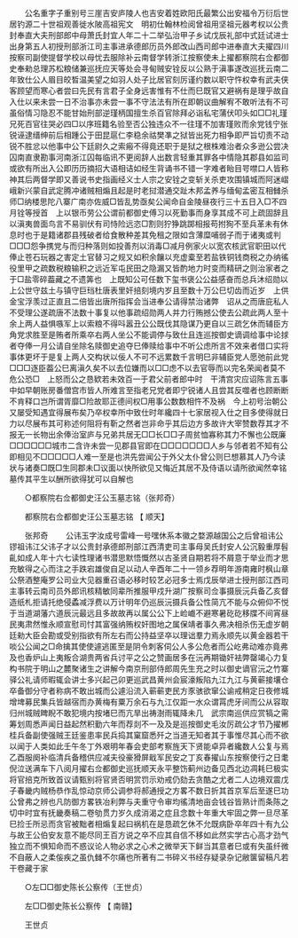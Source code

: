 <!-- { "loadSidebar": true } -->
　　公名重字子重别号三崖吉安庐陵人也吉安着姓欧阳氏最繁公出安福令万衍后世居钓源二十世祖观善徙水陂高祖宪文　明初仕翰林检阅曾祖用坚祖元器考权以公贵封奉直大夫刑部郎中母萧氏封宜人年二十二举弘治甲子乡试戊辰礼部中式廷试进士出身第五人初授刑部浙江司主事进承德郎历员外郎改山西司郎中进奉直大夫擢四川按察司副使提督学校以母忧去服除补云南督学转浙江按察使未上擢都察院右佥都御史奉勑总理苏松粮储兼巡抚应天等处会寻甸贼安铨反以公熟于滇事遂改巡抚云南二年致仕公人眉目皎晳温美望之如羽人处子比居官刻厉谨约数以职守忤权幸有武夫侠客顾望而寒心者尝曰先民有言君子全身远害惟有不仕而巳既官又避祸有是理乎故自入仕以来未尝一日不治事亦未尝一事不守法法有所在即朝议曲解宥不敢听法有不可虽俗情习隐忍不能甘始刑部逆瑾柄国擅生杀百官除拜必诣私宅蒲伏叩头如□□礼瑾兄死百官往哭必四□以序班籍名验至否公独违众不一往瑾不加害瑾败而余党钱宁张锐诬逮缙绅前后相踵公于田昆扈仁李稳余祜樊凖之狱皆出死力相争即严旨切责不动锐不胜忿以他事中公下廷尉久之索瘢不得竟还职于是狱之根株难治者众多逊公尝决囚南直隶勘事河南浙江囚每临讯不更阅辞人出数言轻重其罪各中情隐其郡县如监司或欲有所出入公即历历摘招大语相诘如经生背诵书不错一字难者眙目咢噤口人皆称神其后两督学即又善说书史指画经义士人宗之安铨之变斩关杀吏攻围镇城而阿迷嶍峨新兴蒙自武定腾冲诸贼相煽且起是时老挝潜通交趾木邦孟养与缅甸孟密互相雠杀师□纳楼思陀八寨广南亦佐威□皆乱势亟矣公闻命自金陵昼夜行三十五日入□不四月铨等授首　上以银币劳公公谓前都御史傅习以死勤事而身享其成不可上疏固辞且以滇夷兽面鸟言不易驯伏有司恃险远恣□割则狞狰跳踯相报苟拊狥不至兵革未有休息时也于是籍诸郡县残破者给食散种差其免租之限如含薄糜哺弱子而于诸夷或判□□□怨争携党与而归种落则如投善剂以消毒□减月例家火以宽农核武官职田以代俸止苍石玩器之害定土官替习之规又如积余饟以充虚槖至若盐铁铜钱商税之办纳徭役里甲之疏数税粮输积之远近军屯民田之隐漏又皆酌地力时变而精研之则治家者之于□盐零碎葢藏之不遗筭也　上既知公可任数下玺书褒公公益感奋而总兵沐绍勋以上公世守兹土与镇守巨珰杜唐表里奸掊刻境内岁且至数十万公巳切齿而近岁　上供金宝浮羡过正直且二倍皆出唐所指挥会当进奉公请得禁治诸弊　诏从之而唐庇私人不受理公遂疏唐不法数十事复以他事疏绍勋两人并力行贿撼公使去公疏此两人至十余上两人益惧嗾军上以索粮不得呌嚣丑公公既伐其隐谋乃更自以三疏乞休而辅臣方角党求胜至是贿者所乘卒右两人坐公不能调停与致仕且连巡按御史谪调给事中论捄者夺俸一月公请自坐除名赎御史追夺巳俸赎给事中不听公虑所言不效来者借口实将事体更坏于是复上两人交构状以佞人不可不远累数千言明巳非辅臣党人愿弛前此党□□□逐臣葢公巳离滇久矣不以去位嫌而以□□虑不以去官辱而以完名荣闻者莫不危公恐□　上怒而公之恳欵若未效百一于君父前者郎中时　干清宫灾应诏陈言五事中如早朝账房番僧宫市皆人所难言至指老兄党者即宁锐诸人且尝其反噬者也顾断断不肯释口岂所谓胥靡□险故耶正德间权□用事公数数相忤不及祸　今上初号治朝公又屡受知遇宜得展布矣乃卒权幸所中致仕时年纔四十七家居视入仕之目多使得就日力以尽展布其可称述何阻将有靳之然者岂非命乎其后边方多故许大宰赞数荐其才不报无一长物出余俸治室庐与兄弟共居无□□长□□子周贫恤寡称其力不懈也公既廉□□□□□□城市二含许未尝一见郡县官即在□□□□□□□人乡与邻者若不知有公即相见不□□□□□人难一至是也洪先尝闻公于外父太仆曾公则巳想慕其人乃今读状与诸奏□既□生同郡未□议面以快所欲见又悔近其居不及侍语以请所欲闻然幸铭墓传其平生以酬所欲得犹可以自解也 

　　○都察院右佥都御史汪公玉墓志铭（张邦奇） 

　　都察院右佥都御史汪公玉墓志铭 【 顺天】 

　　张邦奇 
　　公讳玉字汝成号雷峰一号嘿休系本徽之婺源越国公之后曾祖讳公镠祖讳江父讳子才以公贵封承德郎刑部江西清吏司主事母吴氏封安人公沉毅重厚髫齓如成人年十六七读性理诸书潜思默悟慨然以古圣贤自期若将不屑意于举业而才思充敏得之心而注之手跌宕雄俊自足以动人辛酉年二十一领乡荐明年游南雍时枫山章公祭酒整庵罗公司业大见器重召语必移时较艺必冠多士焉戊辰举进士授刑部江西司主事转云南司员外郎讯核精敏同辈所推服甲戍升湖广按察司佥事摄辰沅兵备乙亥督造纸札拒请托绝侵蟊减浮费以万计明年仍巡辰沅摄兵备公性简亢不能与众俯仰不悦于当道湖藩六道辰沅最远且多故故再以属公公下上崄巇不避寒暑矻矻移牒不间宵昼民夷肃然惟永顺宣慰司忖其富强纳贿权奸图地之属保靖者事久弗决相杀伤无虚岁朝廷勑大臣会勘或受别指欲有所左右而公持益坚卒以理诎羣力焉永顺先以黄金器若干啖公公闻之□命擒其使使遽逃匿至是阴令刺客伺公人多公危者而公屹弗动难亦竟弗及也香炉山上夷叛合湖贵两省兵讨平之公之赞画居多在沅再期锄奸袪弊罄竭心力复构书院于明山之麓聚诸生之讲解今南京刑部侍郎周先生充之时以御史谪官沅之竹寨驿公礼请师暇辄会讲士多兴起己卯更巡武昌黄州会宸濠叛陷九江九江与黄蕲接壤仓卒备御分守者称病不敢出城而公遽沿流入蕲蕲吏民方豕骇欲窜公谕戒稍定日夜修城增埤募民集兵皆越宿而办黄梅有粟万余石与九江仅距一水众谓罥虎牙间而公从容取归州城贼睥睨不敢犯境内按堵巳而亢旱出祷澍雨辄降未几　武宗南巡供应赏犒之需筹划周悉声闻日益起然积勤六年而荐剡不一及及是巡按御史毛汝厉疏公才节乃擢郴桂兵备副使强贼王廷鉴患率民兵捣其窠窟悉歼之当道无知者其于事惟尽其心而不欲以闻于人类如此壬午冬丁外艰明年春会吏部考察旌天下贤能卓异者纔数人公复与焉乙酉服阕补临清兵备稽供应减夫役豪猾屏戢军民安之丁亥春擢山东按察使行之日耄倪泣送满车下八阅月擢右佥都御史巡抚顺天永平整饬蓟州边备见西北边凋耗巳极实将官掊克所致首议请甄别将官贤否明赏罚示劝戒仍劾去贪酷之尤者二人边境双震戊子春畿内贼杨恭作乱惊动京师公调参将郝通授之方畧不数日折其首京军后至遂巳功公曾弗之辨也凡防御方畧铁冶利弊与夫重守令审均徭清地亩会钱谷皆熟计而条陈之切中时宜有抚畿奏稿二卷劬贯力岁久成消渴之症且念数十年重大牢固之弊一旦尽革巳捡壬所忌而贪官被黜者相煽复起曰祸机在是恳疏乞休不允既病卧卒年四十有九公与故王公伯安友意不能尽同王百方说之卒不应其自信不移如此然实学古心高才劲气独立而不惧知命而不惑议论人物必求之心术之微举天下鲜当其意者巳或有失虽纤微不自蔽人之柔侫疾之虽仇雠不尔痛也所著有二书碎义书经存疑录杂记敝箧留稿凡若干卷藏于家 

　　○左□□御史陈长公察传（王世贞） 

　　左□□御史陈长公察传 【 南赣】 

　　王世贞 
